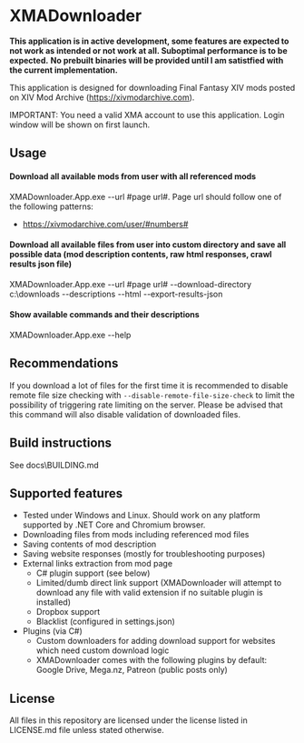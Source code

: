 # XMADownloader
**This application is in active development, some features are expected to not work as intended or not work at all. Suboptimal performance is to be expected.**
**No prebuilt binaries will be provided until I am satistfied with the current implementation.**

This application is designed for downloading Final Fantasy XIV mods posted on XIV Mod Archive (https://xivmodarchive.com).

IMPORTANT: You need a valid XMA account to use this application. Login window will be shown on first launch.

## Usage
#### Download all available mods from user with all referenced mods
XMADownloader.App.exe --url #page url#. Page url should follow one of the following patterns:
* https://xivmodarchive.com/user/#numbers#
#### Download all available files from user into custom directory and save all possible data (mod description contents, raw html responses, crawl results json file)
XMADownloader.App.exe --url #page url# --download-directory c:\downloads --descriptions --html --export-results-json
#### Show available commands and their descriptions
XMADownloader.App.exe --help

## Recommendations
If you download a lot of files for the first time it is recommended to disable remote file size checking with `--disable-remote-file-size-check` to limit the possibility of triggering rate limiting on the server. Please be advised that this command will also disable validation of downloaded files.

## Build instructions
See docs\BUILDING.md

## Supported features
* Tested under Windows and Linux. Should work on any platform supported by .NET Core and Chromium browser.
* Downloading files from mods including referenced mod files
* Saving contents of mod description
* Saving website responses (mostly for troubleshooting purposes)
* External links extraction from mod page
	* C# plugin support (see below)
	* Limited/dumb direct link support (XMADownloader will attempt to download any file with valid extension if no suitable plugin is installed)
	* Dropbox support
	* Blacklist (configured in settings.json)
* Plugins (via C#)
	* Custom downloaders for adding download support for websites which need custom download logic
	* XMADownloader comes with the following plugins by default: Google Drive, Mega.nz, Patreon (public posts only)

## License
All files in this repository are licensed under the license listed in LICENSE.md file unless stated otherwise.
